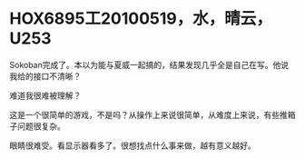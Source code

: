 # HOX6895工20100519，水，晴云，U253

Sokoban完成了。本以为能与夏威一起搞的，结果发现几乎全是自己在写。他说我给的接口不清晰？

难道我很难被理解？

这是一个很简单的游戏，不是吗？从操作上来说很简单，从难度上来说，有些推箱子问题很复杂。

眼睛很难受。看显示器看多了。很想找点什么事来做，越有意义越好。
